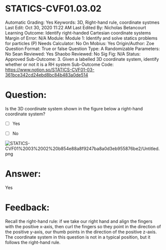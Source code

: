 # STATICS-CVF01.03.02

Automatic Grading: Yes
Keywords: 3D, Right-hand rule, coordinate systmes
Last Edit: Oct 30, 2020 11:22 AM
Last Edited By: Nicholas Betancourt
Learning Outcome: Identify right-handed Cartesian coordinate systems
Margin of Error: N/A
Module: Module 1: Identify and solve statics problems for particles (P)
Needs Calculator: No
On Mobius: Yes
Origin/Author: Zoe
Question Format: True or false
Question Type: A
Randomizable Parameters: No
Sean Reviewed: Yes
Shaobo Reviewed: No
Sig Fig: N/A
Status: Approved
Sub-Outcome: 3. Given a labelled 3D coordinate system, identify whether or not it is a RH system
Sub-Outcome Code: https://www.notion.so/STATICS-CVF01-03-361bce342cd24ebd8bc84b483a0de514

# Question:

Is the 3D coordinate system shown in the figure below a right-hand coordinate system?

- [ ]  Yes

- [ ]  No

![STATICS-CVF01%2003%2002%20b854e88a8f9247ba8a0d3eb955876be2/Untitled.png](STATICS-CVF01%2003%2002%20b854e88a8f9247ba8a0d3eb955876be2/Untitled.png)

# Answer:

Yes

# Feedback:

Recall the right-hand rule: if we take our right hand and align the fingers with the positive x-axis, then curl the fingers so they point in the direction of the positive y-axis, our thumb points in the direction of the positive z-axis. The coordinate system in this question is not in a typical position, but it follows the right-hand rule.
